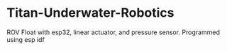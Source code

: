# Titan-Underwater-Robotics
ROV Float with esp32, linear actuator, and pressure sensor. Programmed using esp idf

